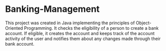 # Banking-Management
This project was created in Java implementing the principles of Object-Oriented Programming. It checks the eligibility of a person to create a bank account. If eligible, it creates the account and keeps track of the account activity of the user and notifies them about any changes made through their bank account.

